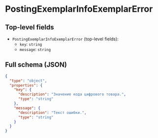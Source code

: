 # PostingExemplarInfoExemplarError

## Top-level fields
- `PostingExemplarInfoExemplarError` (top-level fields):
  - `key`: `string`
  - `message`: `string`

## Full schema (JSON)
```json
{
  "type": "object",
  "properties": {
    "key": {
      "description": "Значение кода цифрового товара.",
      "type": "string"
    },
    "message": {
      "description": "Текст ошибки.",
      "type": "string"
    }
  }
}
```
